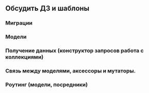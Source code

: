 ## Обсудить ДЗ и шаблоны
### Миграции
### Модели
### Получение данных (конструктор запросов работа с коллекциями)
### Связь между моделями, аксессоры и мутаторы.

### Роутинг (модели, посредники)
